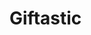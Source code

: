 # Giftastic

<!-- To be fixed -->
<!-- Spacing of Gif/Rating concerning the search form group [] -->
<!-- Gif moving from still to animate and back based on click -->
<!-- Output 10 gifs that are != 'r' && !='pg-13' [] -->

<!-- Bounus Stuff -->
<!-- 
    - Responsive [x]
    - Add 10 more gifs []
    - Add more data to the gifs (more than the rating) []
    - 1 click button for downloading the gifs []
    - Integrate additional API []
    - Allows users to add gifs htey like to a foavoites secition []
 -->